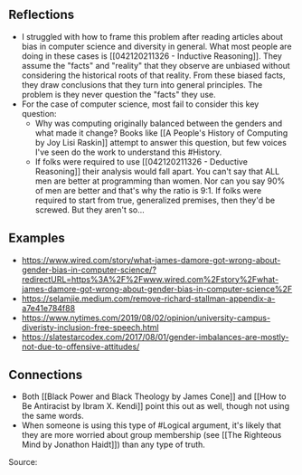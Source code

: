 ## Reflections
- I struggled with how to frame this problem after reading articles about bias in computer science and diversity in general. What most people are doing in these cases is [[042120211326 - Inductive Reasoning]]. They assume the "facts" and "reality" that they observe are unbiased without considering the historical roots of that reality. From these biased facts, they draw conclusions that they turn into general principles. The problem is they never question the "facts" they use. 
- For the case of computer science, most fail to consider this key question:
	- Why was computing originally balanced between the genders and what made it change? Books like [[A People's History of Computing by Joy Lisi Raskin]] attempt to answer this question, but few voices I've seen do the work to understand this #History.
	- If folks were required to use [[042120211326 - Deductive Reasoning]] their analysis would fall apart. You can't say that ALL men are better at programming than women. Nor can you say 90% of men are better and that's why the ratio is 9:1. If folks were required to start from true, generalized premises, then they'd be screwed. But they aren't so...

## Examples
- https://www.wired.com/story/what-james-damore-got-wrong-about-gender-bias-in-computer-science/?redirectURL=https%3A%2F%2Fwww.wired.com%2Fstory%2Fwhat-james-damore-got-wrong-about-gender-bias-in-computer-science%2F
- https://selamjie.medium.com/remove-richard-stallman-appendix-a-a7e41e784f88
- https://www.nytimes.com/2019/08/02/opinion/university-campus-diveristy-inclusion-free-speech.html
- https://slatestarcodex.com/2017/08/01/gender-imbalances-are-mostly-not-due-to-offensive-attitudes/
## Connections
- Both [[Black Power and Black Theology by James Cone]] and [[How to Be Antiracist by Ibram X. Kendi]] point this out as well, though not using the same words.
- When someone is using this type of #Logical argument, it's likely that they are more worried about group membership (see [[The Righteous Mind by Jonathon Haidt]]) than any type of truth. 


Source: 